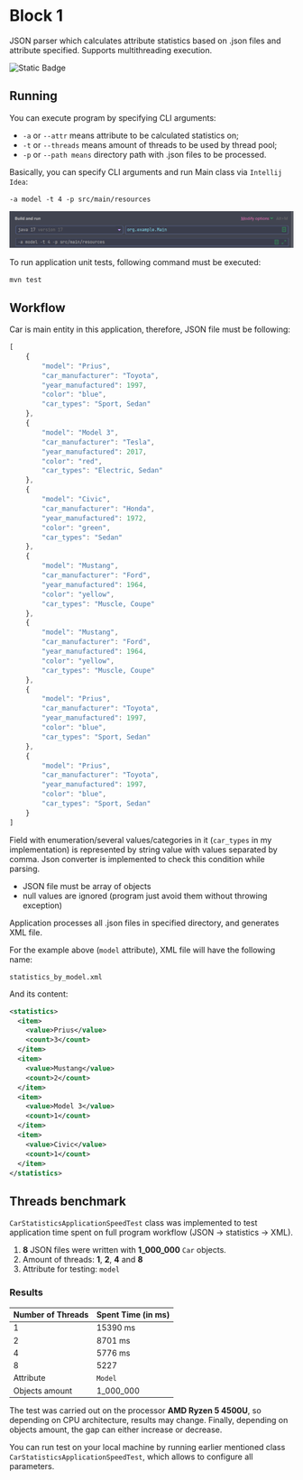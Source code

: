 # Block 1

JSON parser which calculates attribute statistics based on .json files and attribute specified. Supports
multithreading execution.

![Static Badge](https://img.shields.io/badge/Java-17-brown)

## Running

You can execute program by specifying CLI arguments:

* `-a` or `--attr` means attribute to be calculated statistics on;
* `-t` or `--threads` means amount of threads to be used by thread pool;
* `-p` or `--path means` directory path with .json files to be processed.

Basically, you can specify CLI arguments and run Main class via `Intellij Idea`:

```
-a model -t 4 -p src/main/resources
```

![img.png](img.png)

To run application unit tests, following command must be executed:

```
mvn test
```

## Workflow
Car is main entity in this application, therefore, JSON file must be following:

```javascript
[
    {
        "model": "Prius",
        "car_manufacturer": "Toyota",
        "year_manufactured": 1997,
        "color": "blue",
        "car_types": "Sport, Sedan"
    },
    {
        "model": "Model 3",
        "car_manufacturer": "Tesla",
        "year_manufactured": 2017,
        "color": "red",
        "car_types": "Electric, Sedan"
    },
    {
        "model": "Civic",
        "car_manufacturer": "Honda",
        "year_manufactured": 1972,
        "color": "green",
        "car_types": "Sedan"
    },
    {
        "model": "Mustang",
        "car_manufacturer": "Ford",
        "year_manufactured": 1964,
        "color": "yellow",
        "car_types": "Muscle, Coupe"
    },
    {
        "model": "Mustang",
        "car_manufacturer": "Ford",
        "year_manufactured": 1964,
        "color": "yellow",
        "car_types": "Muscle, Coupe"
    },
    {
        "model": "Prius",
        "car_manufacturer": "Toyota",
        "year_manufactured": 1997,
        "color": "blue",
        "car_types": "Sport, Sedan"
    },
    {
        "model": "Prius",
        "car_manufacturer": "Toyota",
        "year_manufactured": 1997,
        "color": "blue",
        "car_types": "Sport, Sedan"
    }
]
```
Field with enumeration/several values/categories in it (`car_types` in my implementation)
is represented by string value with values separated by comma. Json converter is implemented
to check this condition while parsing.

* JSON file must be array of objects
* null values are ignored (program just avoid them without throwing exception)

Application processes all .json files in specified directory, and generates XML file.

For the example above (`model` attribute), XML file will have the following name:
```
statistics_by_model.xml
```

And its content:

```xml
<statistics>
  <item>
    <value>Prius</value>
    <count>3</count>
  </item>
  <item>
    <value>Mustang</value>
    <count>2</count>
  </item>
  <item>
    <value>Model 3</value>
    <count>1</count>
  </item>
  <item>
    <value>Civic</value>
    <count>1</count>
  </item>
</statistics>
```

## Threads benchmark

`CarStatisticsApplicationSpeedTest` class was implemented to test application time spent
 on full program workflow (JSON -> statistics -> XML).

1. __8__ JSON files were written with __1_000_000__ `Car` objects.
2. Amount of threads: __1__, __2__, __4__ and __8__
3. Attribute for testing: `model`

### Results
| Number of Threads | Spent Time (in ms) |
|-------------------|--------------------|
| 1                 | 15390 ms           |
| 2                 | 8701 ms            |
| 4                 | 5776 ms            |
| 8                 | 5227               |
| Attribute         | `Model`            |
| Objects amount    | 1_000_000          |

The test was carried out on the processor __AMD Ryzen 5 4500U__, so depending on CPU
architecture, results may change.
Finally, depending on objects amount, the gap can either increase or decrease.

You can run test on your local machine by running earlier mentioned class `CarStatisticsApplicationSpeedTest`,
which allows to configure all parameters.
